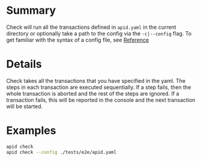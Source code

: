 # Summary

Check will run all the transactions defined in `apid.yaml` in the current directory or optionally take a path
to the config via the `-c|--config` flag. To get familiar with the syntax of a config file, see [Reference](../../reference)

# Details

Check takes all the transactions that you have specified in the yaml. The steps in each transaction are executed
sequentially. If a step fails, then the whole transaction is aborted and the rest of the steps are ignored.
If a transaction fails, this will be reported in the console and the next transaction will be started.

# Examples

```sh
apid check
apid check --config ./tests/e2e/apid.yaml
```
